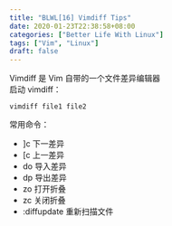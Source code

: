 ```yaml
---
title: "BLWL[16] Vimdiff Tips"
date: 2020-01-23T22:38:58+08:00
categories: ["Better Life With Linux"]
tags: ["Vim", "Linux"]
draft: false
---
```


Vimdiff 是 Vim 自带的一个文件差异编辑器  
启动 vimdiff：
    
    vimdiff file1 file2

常用命令：  
+ ]c    下一差异
+ [c    上一差异
+ do    导入差异
+ dp    导出差异
+ zo    打开折叠
+ zc    关闭折叠
+ :diffupdate   重新扫描文件
